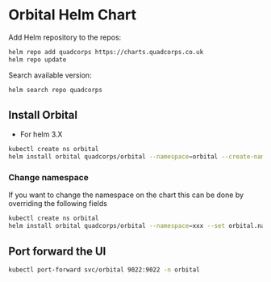 # Orbital Helm Chart

Add Helm repository to the repos:

```bash
helm repo add quadcorps https://charts.quadcorps.co.uk
helm repo update
```

Search available version:

```bash
helm search repo quadcorps
```

## Install Orbital

- For helm 3.X

```bash
kubectl create ns orbital
helm install orbital quadcorps/orbital --namespace=orbital --create-namespace
```
### Change namespace
If you want to change the namespace on the chart this can be done by overriding the following fields
```bash
kubectl create ns orbital
helm install orbital quadcorps/orbital --namespace=xxx --set orbital.namespace=xxx --set schema.namespace=xxx
```

## Port forward the UI
```bash
kubectl port-forward svc/orbital 9022:9022 -n orbital
```
